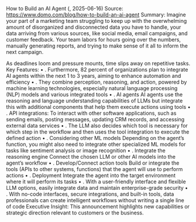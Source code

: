 How to Build an AI Agent (, 2025-06-16)
Source: https://www.domo.com/blog/how-to-build-an-ai-agent
Summary: Imagine your part of a marketing team struggling to keep up with the overwhelming amount of disorganized and disconnected data you have to handle, your data arriving from various sources, like social media, email campaigns, and customer feedback. Your team labors for hours going over the numbers, manually generating reports, and trying to make sense of it all to inform the next campaign.

 As deadlines loom and pressure mounts, time slips away on repetitive tasks.
Key Features:
• . Furthermore, 82 percent of organizations plan to integrate AI agents within the next 1 to 3 years, aiming to enhance automation and efficiency
• . They combine perception, reasoning, and action, powered by machine learning technologies, especially natural language processing (NLP) models and various integrated tools
• . AI agents AI agents use the reasoning and language understanding capabilities of LLMs but integrate this with additional components that help them execute actions using tools
• . API integrations: To interact with other software applications, such as sending emails, posting messages, updating CRM records, and accessing external data services
• . The LLM also decides which tool is necessary for which step in the workflow and then uses the tool integration to execute the defined action
• . Considering other ML models Depending on the agent’s function, you might also need to integrate other specialized ML models for tasks like sentiment analysis or image recognition
• . Integrate the reasoning engine Connect the chosen LLM or other AI models into the agent’s workflow
• . Develop/Connect action tools Build or integrate the tools (APIs to other systems, functions) that the agent will use to perform actions
• . Deployment Integrate the agent into the target environment where it will perform its tasks
• . With a user-friendly interface and flexible LLM options, easily integrate data and maintain enterprise-grade security
• . With no-code interfaces, secure integrations, and built-in tools, data professionals can create intelligent workflows without writing a single line of code
Executive Insight: This announcement highlights new capabilities or strategic direction relevant to customers or the business.
